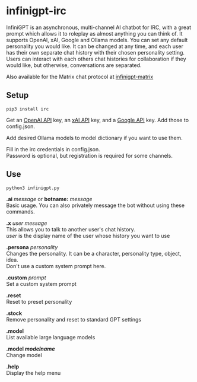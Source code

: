 # infinigpt-irc
InfiniGPT is an asynchronous, multi-channel AI chatbot for IRC, with a great prompt which allows it to roleplay as almost anything you can think of.  It supports OpenAI, xAI, Google and Ollama models. You can set any default personality you would like.  It can be changed at any time, and each user has their own separate chat history with their chosen personality setting.  Users can interact with each others chat histories for collaboration if they would like, but otherwise, conversations are separated.  

Also available for the Matrix chat protocol at [infinigpt-matrix](https://github.com/h1ddenpr0cess20/infinigpt-matrix/)

## Setup

```
pip3 install irc 

```  
Get an [OpenAI API](https://platform.openai.com/signup) key, an [xAI API](https://accounts.x.ai/) key, and a [Google API](https://aistudio.google.com/apikey) key.  Add those to config.json.  

Add desired Ollama models to model dictionary if you want to use them.  

Fill in the irc credentials in config.json.  
Password is optional, but registration is required for some channels.


## Use
```
python3 infinigpt.py
```  
**.ai** _message_ or **botname:** _message_  
    Basic usage.  You can also privately message the bot without using these commands.
    
**.x** _user_ _message_  
    This allows you to talk to another user's chat history.  
    _user_ is the display name of the user whose history you want to use
     
**.persona** _personality_  
    Changes the personality.  It can be a character, personality type, object, idea.  
    Don't use a custom system prompt here.

**.custom** _prompt_  
    Set a custom system prompt
        
**.reset**  
    Reset to preset personality
    
**.stock**  
    Remove personality and reset to standard GPT settings

**.model**  
    List available large language models

**.model _modelname_**  
    Change model

**.help**  
    Display the help menu
